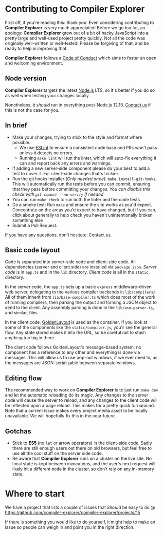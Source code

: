# Contributing to Compiler Explorer

First off, if you're reading this: thank you! Even considering contributing to
 **Compiler Explorer** is very much appreciated!
Before we go too far, an apology: **Compiler Explorer** grew out of a bit of
 hacky JavaScript into a pretty large and well-used project pretty quickly.
Not all the code was originally well-written or well-tested.
Please be forgiving of that, and be ready to help in improving that.

**Compiler Explorer** follows a [Code of Conduct](CODE_OF_CONDUCT.md) which
 aims to foster an open and welcoming environment.

## Node version
**Compiler Explorer** targets the latest [Node.js](https://nodejs.org/) LTS,
 so it's better if you do so as well when testing your changes locally.

Nonetheless, it _should_ run in everything post-Node.js 12.18. [Contact us] if
 this is not the case for you.

## In brief
* Make your changes, trying to stick to the style and format where possible.
    * We use [ESLint](https://eslint.org/) to ensure a consistent code base
    and PRs won't pass unless it detects no errors.
    * Running `make lint` will run the linter, which will auto-fix everything 
    it can and report back any errors and warnings.
* If adding a new server-side component please do your best to add a test to
 cover it. For client-side changes that's trickier.
* Run the git hooks installer (_Only needed once_): `make install-git-hooks`.
 This will automatically run the tests before you can commit, ensuring that 
 they pass before committing your changes.
 _You can disable this check with `git commit --no-verify` if needed_.
* You can run `make check` to run both the linter and the code tests
* Do a smoke test:
 Run `make` and ensure the site works as you'd expect. Concentrate on the
 areas you'd expect to have changed, but if you can, click about generally to
 help check you haven't unintentionally broken something else
* Submit a Pull Request.

If you have any questions, don't hesitate: [Contact us].

## Basic code layout

Code is separated into server-side code and client-side code.
All dependencies (server and client side) are installed via `package.json`.
_Server code_ is in `app.ts` and in the `lib` directory. 
_Client code_ is all in the `static` directory.

In the server code, the `app.ts` sets up a basic `express`
 middleware-driven web server, delegating to the various compiler backends in
 `lib/compilers/`. All of them inherit from `lib/base-compiler.ts` which does
 most of the work of running compilers, then parsing the output and forming a
 JSON object to send to the client. Any assembly parsing is done in the
 `lib/asm-parser.ts`, and similar, files.

In the client code, [GoldenLayout](https://www.golden-layout.com/) is used as
 the container. If you look at some of the components like the
 `static/compiler.js`, you'll see the general flow.
 Any state stored makes it into the URL, so be careful not to stash
 anything too big in there.

The client code follows GoldenLayout's message-based system:
 no component has a reference to any other and everything is done via messages.
 This will allow us to use pop-out windows, if we ever need to, as the messages
 are JSON-serializable between separate windows.

## Editing flow

The recommended way to work on **Compiler Explorer** is to just run `make dev`
 and let the automatic reloading do its magic.
Any changes to the server code will cause the server to reload, and any changes
 to the client code will be reflected upon a page reload.
 This makes for a pretty quick turnaround.
Note that a current issue makes every project media asset to be locally
 unavailable. We will hopefully fix this in the near future.

## Gotchas

* Stick to **ES5** (no `let` or arrow operators) in the client-side code.
 Sadly there are still enough users out there on old browsers,
 but feel free to use all the cool stuff on the server side code.
* Be aware that **Compiler Explorer** runs on a cluster on the live site.
 No local state is kept between invocations, and the user's next request will 
 likely hit a different node in the cluster, so don't rely on
 any in-memory state.

[Contact us]: README.md#contact-us

# Where to start

We have a project that lists a couple of issues that *Should* be easy to do @ https://github.com/compiler-explorer/compiler-explorer/projects/15 

If there is something you would like to do yourself, it might help to make an issue so people can weigh in and point you in the right direction.
